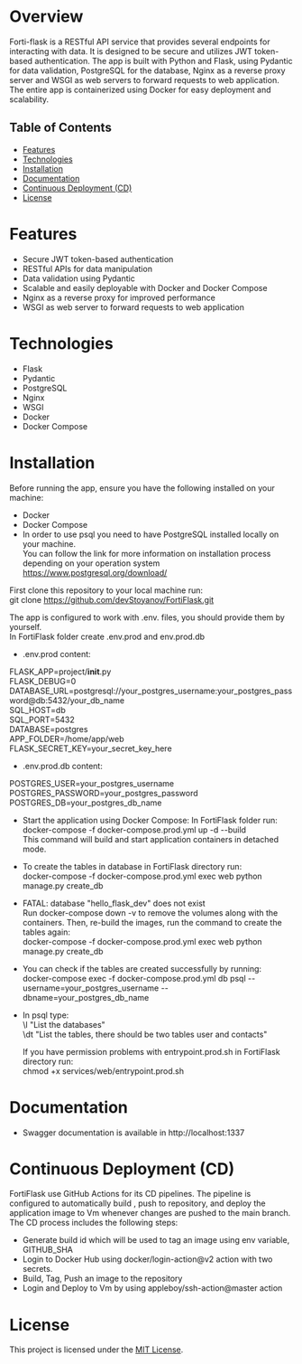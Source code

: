 # Overview

Forti-flask is a RESTful API service that provides several endpoints  for interacting with data. It is designed to be secure and utilizes JWT token-based authentication. The app is built with Python and Flask, using Pydantic for data validation, PostgreSQL for the database,  Nginx as a reverse proxy server and WSGI as web servers to forward requests to web application. The entire app is containerized using Docker for easy deployment and scalability.

## Table of Contents

- [Features](#features)
- [Technologies](#technologies)
- [Installation](#installation)
- [Documentation](#documentation)
- [Continuous Deployment (CD)](#continuous-deployment-cd)
- [License](#license)


# Features

* Secure JWT token-based authentication
* RESTful APIs for data manipulation
* Data validation using Pydantic
* Scalable and easily deployable with Docker and Docker Compose
* Nginx as a reverse proxy for improved performance
* WSGI as web server to forward requests to web application

# Technologies
* Flask
* Pydantic
* PostgreSQL
* Nginx
* WSGI
* Docker
* Docker Compose

# Installation

Before running the app, ensure you have the following installed on your machine:

* Docker
* Docker Compose 
* In order to use psql you need to have PostgreSQL installed locally on your machine.   
  You can follow the link for more information on installation process depending on your operation system  
  https://www.postgresql.org/download/

First clone this repository to your local machine run:   
git clone https://github.com/devStoyanov/FortiFlask.git

The app is configured to work with .env. files,
you should provide them by yourself.  
In FortiFlask folder create .env.prod and env.prod.db

* .env.prod content:

FLASK_APP=project/__init__.py  
FLASK_DEBUG=0  
DATABASE_URL=postgresql://your_postgres_username:your_postgres_password@db:5432/your_db_name  
SQL_HOST=db  
SQL_PORT=5432  
DATABASE=postgres  
APP_FOLDER=/home/app/web  
FLASK_SECRET_KEY=your_secret_key_here

* .env.prod.db content:

POSTGRES_USER=your_postgres_username  
POSTGRES_PASSWORD=your_postgres_password   
POSTGRES_DB=your_postgres_db_name  


* Start the application using Docker Compose:
In FortiFlask folder run:  
  docker-compose -f docker-compose.prod.yml up -d --build  
  This command will build and start application containers in detached mode.


* To create the tables in database in FortiFlask directory run:  
  docker-compose -f docker-compose.prod.yml exec web python manage.py create_db  

* FATAL:  database "hello_flask_dev" does not exist  
  Run docker-compose down -v to remove the volumes along with the containers. Then, re-build the images, run the command to create the tables again:  
  docker-compose -f docker-compose.prod.yml exec web python manage.py create_db
  
* You can check if the tables are created successfully by running:  
  docker-compose exec -f docker-compose.prod.yml db psql --username=your_postgres_username --dbname=your_postgres_db_name
* In psql type:   
  \l "List the databases"  
  \dt "List the tables, there should be two tables user and contacts"

  If you have permission problems with entrypoint.prod.sh in FortiFlask directory run:  
  chmod +x services/web/entrypoint.prod.sh

# Documentation

* Swagger documentation is available in http://localhost:1337


# Continuous Deployment (CD)

FortiFlask use GitHub Actions for its CD pipelines. The pipeline is configured to automatically build , push to repository, and deploy the application image to Vm  whenever changes are pushed to the main branch. The CD process includes the following steps:
* Generate build id which will be used to tag an image using env variable, GITHUB_SHA
* Login to Docker Hub using docker/login-action@v2 action with two secrets.
* Build, Tag, Push an image to the repository
* Login and Deploy to Vm by using appleboy/ssh-action@master action

# License

This project is licensed under the [MIT License](https://opensource.org/licenses/MIT).





